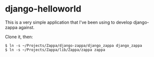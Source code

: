# django-helloworld

This is a very simple application that I've been using to develop django-zappa against.

Clone it, then: 

    $ ln -s ~/Projects/Zappa/django-zappa/django_zappa django_zappa
    $ ln -s ~/Projects/Zappa/lib/Zappa/zappa zappa
